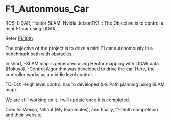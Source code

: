 # F1_Autonmous_Car
ROS, LIDAR, Hector SLAM, Nvidia JetsonTK1 :: The Objective is to control a mini-F1 car using LIDAR. 

Refer [F1/10th](https://fiorentini-mslab.engineering.osu.edu/ms-projects/f110-autonomous-racing)

The objective of the project is to drive a mini F1 car autonomously in a benchmark path with obstacles. 

In short,
-SLAM map is generated using Hector mapping with LIDAR data (Hokuyo).
-Control Algorithm was developed to drive the car. Here, the controller works as a middle level control. 
 
 TO-DO: 
 -High level control has to developed (i.e. Path planning using SLAM map). 

We are still working on it. I will update once it is completed.

Credits: Weixin, Nihant (My teammates), and finally, f1-tenth competition and their website.
 

